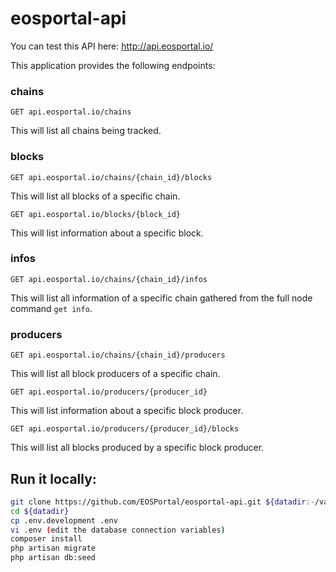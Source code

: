 # eosportal-api

You can test this API here: http://api.eosportal.io/

This application provides the following endpoints:

### chains
`GET api.eosportal.io/chains`

This will list all chains being tracked.

### blocks
`GET api.eosportal.io/chains/{chain_id}/blocks`

This will list all blocks of a specific chain.

`GET api.eosportal.io/blocks/{block_id}`

This will list information about a specific block.

### infos
`GET api.eosportal.io/chains/{chain_id}/infos`

This will list all information of a specific chain gathered from the full node command `get info`.

### producers
`GET api.eosportal.io/chains/{chain_id}/producers`

This will list all block producers of a specific chain.

`GET api.eosportal.io/producers/{producer_id}`

This will list information about a specific block producer.

`GET api.eosportal.io/producers/{producer_id}/blocks`

This will list all blocks produced by a specific block producer.

## Run it locally:

```sh
git clone https://github.com/EOSPortal/eosportal-api.git ${datadir:-/var/www}
cd ${datadir}
cp .env.development .env
vi .env (edit the database connection variables)
composer install
php artisan migrate
php artisan db:seed
```

